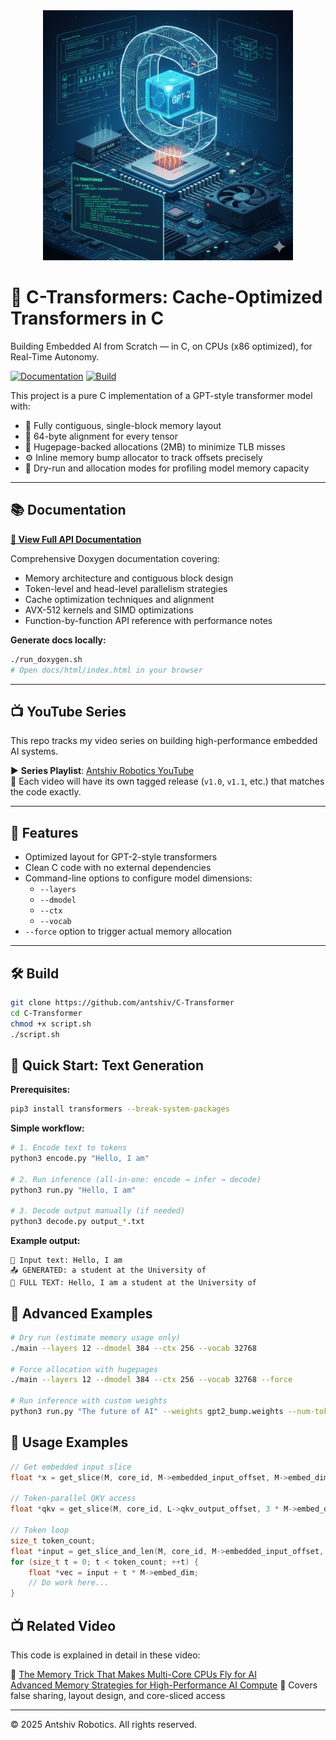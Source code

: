 <div align="center">
  <img src="assets/c-ttransformer.png" alt="C-Transformer Logo" width="400"/>
</div>

# 🚀 C-Transformers: Cache-Optimized Transformers in C

Building Embedded AI from Scratch — in C, on CPUs (x86 optimized), for Real-Time Autonomy.

[![Documentation](https://img.shields.io/badge/docs-doxygen-blue)](https://antshiv.github.io/C-Transformer/)
[![Build](https://github.com/antshiv/C-Transformer/actions/workflows/doxygen.yml/badge.svg)](https://github.com/antshiv/C-Transformer/actions/workflows/doxygen.yml)

This project is a pure C implementation of a GPT-style transformer model with:
- 🧠 Fully contiguous, single-block memory layout
- 📏 64-byte alignment for every tensor
- 🧱 Hugepage-backed allocations (2MB) to minimize TLB misses
- ⚙️ Inline memory bump allocator to track offsets precisely
- 🔧 Dry-run and allocation modes for profiling model memory capacity

---

## 📚 Documentation

**[📖 View Full API Documentation](https://antshiv.github.io/C-Transformer/)**

Comprehensive Doxygen documentation covering:
- Memory architecture and contiguous block design
- Token-level and head-level parallelism strategies
- Cache optimization techniques and alignment
- AVX-512 kernels and SIMD optimizations
- Function-by-function API reference with performance notes

**Generate docs locally:**
```bash
./run_doxygen.sh
# Open docs/html/index.html in your browser
```

---

## 📺 YouTube Series

This repo tracks my video series on building high-performance embedded AI systems.

▶️ **Series Playlist**: [Antshiv Robotics YouTube](https://www.youtube.com/@AntshivRobotics)  
🧵 Each video will have its own tagged release (`v1.0`, `v1.1`, etc.) that matches the code exactly.

---

## 🧠 Features

- Optimized layout for GPT-2-style transformers
- Clean C code with no external dependencies
- Command-line options to configure model dimensions:
  - `--layers`
  - `--dmodel`
  - `--ctx`
  - `--vocab`
- `--force` option to trigger actual memory allocation

---

## 🛠️ Build

```bash
git clone https://github.com/antshiv/C-Transformer
cd C-Transformer
chmod +x script.sh
./script.sh
```

## 🚀 Quick Start: Text Generation

**Prerequisites:**
```bash
pip3 install transformers --break-system-packages
```

**Simple workflow:**

```bash
# 1. Encode text to tokens
python3 encode.py "Hello, I am"

# 2. Run inference (all-in-one: encode → infer → decode)
python3 run.py "Hello, I am"

# 3. Decode output manually (if needed)
python3 decode.py output_*.txt
```

**Example output:**
```
📝 Input text: Hello, I am
📤 GENERATED: a student at the University of
📖 FULL TEXT: Hello, I am a student at the University of
```

## 🧪 Advanced Examples

```bash
# Dry run (estimate memory usage only)
./main --layers 12 --dmodel 384 --ctx 256 --vocab 32768

# Force allocation with hugepages
./main --layers 12 --dmodel 384 --ctx 256 --vocab 32768 --force

# Run inference with custom weights
python3 run.py "The future of AI" --weights gpt2_bump.weights --num-tokens 20
```

## 🔧 Usage Examples

```c
// Get embedded input slice
float *x = get_slice(M, core_id, M->embedded_input_offset, M->embed_dim);

// Token-parallel QKV access
float *qkv = get_slice(M, core_id, L->qkv_output_offset, 3 * M->embed_dim);

// Token loop
size_t token_count;
float *input = get_slice_and_len(M, core_id, M->embedded_input_offset, M->embed_dim, &token_count);
for (size_t t = 0; t < token_count; ++t) {
    float *vec = input + t * M->embed_dim;
    // Do work here...
}
```

## 📺 Related Video

This code is explained in detail in these video:

🎥 [The Memory Trick That Makes Multi-Core CPUs Fly for AI](https://youtu.be/Wv0_GLbODeI?si=z0pMmCuD_CjLE_Ao)  
   [Advanced Memory Strategies for High-Performance AI Compute](https://youtu.be/pEhcvMRWhhU?si=uJ7HsiSAMCtQyxHG)
🧠 Covers false sharing, layout design, and core-sliced access

---
© 2025 Antshiv Robotics. All rights reserved.

